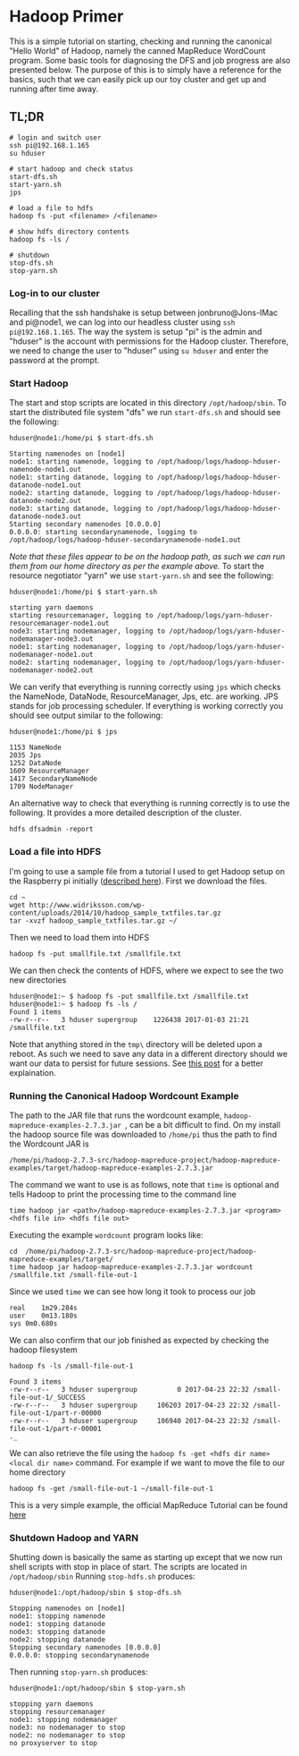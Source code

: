 # Hadoop Primer
This is a simple tutorial on starting, checking and running the canonical "Hello World" of Hadoop, namely the canned MapReduce WordCount program. Some basic tools for diagnosing the DFS and job progress are also presented below. The purpose of this is to simply have a reference for the basics, such that we can easily pick up our toy cluster and get up and running after time away.

## TL;DR
    # login and switch user
    ssh pi@192.168.1.165
    su hduser

    # start hadoop and check status
    start-dfs.sh
    start-yarn.sh
    jps

    # load a file to hdfs
    hadoop fs -put <filename> /<filename>

    # show hdfs directory contents
    hadoop fs -ls /

    # shutdown
    stop-dfs.sh
    stop-yarn.sh




### Log-in to our cluster
Recalling that the ssh handshake is setup between jonbruno@Jons-IMac and pi@node1, we can log into our headless cluster using `ssh pi@192.168.1.165`. The way the system is setup "pi" is the admin and "hduser" is the account with permissions for the Hadoop cluster. Therefore, we need to change the user to "hduser" using `su hduser` and enter the password at the prompt.

### Start Hadoop
The start and stop scripts are located in this directory `/opt/hadoop/sbin`. To start the distributed file system "dfs" we run `start-dfs.sh` and should see the following:

    hduser@node1:/home/pi $ start-dfs.sh

    Starting namenodes on [node1]
    node1: starting namenode, logging to /opt/hadoop/logs/hadoop-hduser-namenode-node1.out
    node1: starting datanode, logging to /opt/hadoop/logs/hadoop-hduser-datanode-node1.out
    node2: starting datanode, logging to /opt/hadoop/logs/hadoop-hduser-datanode-node2.out
    node3: starting datanode, logging to /opt/hadoop/logs/hadoop-hduser-datanode-node3.out
    Starting secondary namenodes [0.0.0.0]
    0.0.0.0: starting secondarynamenode, logging to /opt/hadoop/logs/hadoop-hduser-secondarynamenode-node1.out

*Note that these files appear to be on the hadoop path, as such we can run them from our home directory as per the example above.* To start the resource negotiator "yarn" we use `start-yarn.sh` and see the following:

    hduser@node1:/home/pi $ start-yarn.sh

    starting yarn daemons
    starting resourcemanager, logging to /opt/hadoop/logs/yarn-hduser-resourcemanager-node1.out
    node3: starting nodemanager, logging to /opt/hadoop/logs/yarn-hduser-nodemanager-node3.out
    node1: starting nodemanager, logging to /opt/hadoop/logs/yarn-hduser-nodemanager-node1.out
    node2: starting nodemanager, logging to /opt/hadoop/logs/yarn-hduser-nodemanager-node2.out

We can verify that everything is running correctly using `jps` which checks the NameNode, DataNode, ResourceManager, Jps, etc. are working. JPS stands for job processing scheduler. If everything is working correctly you should see output similar to the following:

    hduser@node1:/home/pi $ jps

    1153 NameNode
    2035 Jps
    1252 DataNode
    1609 ResourceManager
    1417 SecondaryNameNode
    1709 NodeManager

An alternative way to check that everything is running correctly is to use the following. It provides a more detailed description of the cluster.

    hdfs dfsadmin -report



### Load a file into HDFS
I'm going to use a sample file from a tutorial I used to get Hadoop setup on the Raspberry pi initially ([described here](http://www.widriksson.com/raspberry-pi-2-hadoop-2-cluster/#Run-hadoop-hello-world-wordcount)). First we download the files.

    cd ~
    wget http://www.widriksson.com/wp-content/uploads/2014/10/hadoop_sample_txtfiles.tar.gz
    tar -xvzf hadoop_sample_txtfiles.tar.gz ~/

Then we need to load them into HDFS

    hadoop fs -put smallfile.txt /smallfile.txt

We can then check the contents of HDFS, where we expect to see the two new directories

    hduser@node1:~ $ hadoop fs -put smallfile.txt /smallfile.txt
    hduser@node1:~ $ hadoop fs -ls /
    Found 1 items
    -rw-r--r--   3 hduser supergroup    1226438 2017-01-03 21:21 /smallfile.txt


Note that anything stored in the `tmp\` directory will be deleted upon a reboot. As such we need to save any data in a different directory should we want our data to persist for future sessions. See [this post](http://stackoverflow.com/questions/28379048/data-lost-after-shutting-down-hadoop-hdfs) for a better explaination.

### Running the Canonical Hadoop Wordcount Example
The path to the JAR file that runs the wordcount example, `hadoop-mapreduce-examples-2.7.3.jar `, can be a bit difficult to find. On my install the hadoop source file was downloaded to `/home/pi` thus the path to find the Wordcount JAR is

    /home/pi/hadoop-2.7.3-src/hadoop-mapreduce-project/hadoop-mapreduce-examples/target/hadoop-mapreduce-examples-2.7.3.jar

The command we want to use is as follows, note that `time` is optional and tells Hadoop to print the processing time to the command line

    time hadoop jar <path>/hadoop-mapreduce-examples-2.7.3.jar <program> <hdfs file in> <hdfs file out>

Executing the example `wordcount` program looks like:

    cd  /home/pi/hadoop-2.7.3-src/hadoop-mapreduce-project/hadoop-mapreduce-examples/target/
    time hadoop jar hadoop-mapreduce-examples-2.7.3.jar wordcount /smallfile.txt /small-file-out-1

Since we used `time` we can see how long it took to process our job

    real	1m29.284s
    user	0m13.180s
    sys	0m0.680s

We can also confirm that our job finished as expected by checking the hadoop filesystem

    hadoop fs -ls /small-file-out-1

    Found 3 items
    -rw-r--r--   3 hduser supergroup          0 2017-04-23 22:32 /small-file-out-1/_SUCCESS
    -rw-r--r--   3 hduser supergroup     106203 2017-04-23 22:32 /small-file-out-1/part-r-00000
    -rw-r--r--   3 hduser supergroup     106940 2017-04-23 22:32 /small-file-out-1/part-r-00001
    ._

We can also retrieve the file using the `hadoop fs -get <hdfs dir name> <local dir name>` command. For example if we want to move the file to our home directory

    hadoop fs -get /small-file-out-1 ~/small-file-out-1


This is a very simple example, the official MapReduce Tutorial can be found [here](https://hadoop.apache.org/docs/stable/hadoop-mapreduce-client/hadoop-mapreduce-client-core/MapReduceTutorial.html)


### Shutdown Hadoop and YARN
Shutting down is basically the same as starting up except that we now run shell scripts with stop in place of start. The scripts are located in `/opt/hadoop/sbin` Running `stop-hdfs.sh` produces:

    hduser@node1:/opt/hadoop/sbin $ stop-dfs.sh

    Stopping namenodes on [node1]
    node1: stopping namenode
    node1: stopping datanode
    node3: stopping datanode
    node2: stopping datanode
    Stopping secondary namenodes [0.0.0.0]
    0.0.0.0: stopping secondarynamenode

Then running `stop-yarn.sh` produces:

    hduser@node1:/opt/hadoop/sbin $ stop-yarn.sh

    stopping yarn daemons
    stopping resourcemanager
    node1: stopping nodemanager
    node3: no nodemanager to stop
    node2: no nodemanager to stop
    no proxyserver to stop
